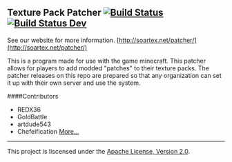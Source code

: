 ## Texture Pack Patcher [![Build Status](https://secure.travis-ci.org/Soartex-Fanver/Texture-Patcher.png?branch=master)](https://travis-ci.org/Soartex-Fanver/Texture-Patcher)  [![Build Status Dev](https://travis-ci.org/Soartex-Fanver/Texture-Patcher.svg?branch=development)](https://travis-ci.org/Soartex-Fanver/Texture-Patcher)


See our website for more information. [http://soartex.net/patcher/](http://soartex.net/patcher/)

This is a program made for use with the game minecraft. This patcher allows for players to add modded "patches" to their texture packs. The patcher releases on this repo are prepared so that any organization can set it up with their own server and use the system. 

####Contributors
* REDX36
* GoldBattle
* artdude543
* Chefeification
[More...](https://github.com/Soartex-Fanver/Texture-Patcher/graphs/contributors)

* * *

This project is liscensed under the [Apache License, Version 2.0](http://www.apache.org/licenses/LICENSE-2.0.html).

